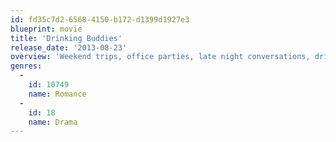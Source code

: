 ```yaml
---
id: fd35c7d2-6568-4150-b172-d1399d1927e3
blueprint: movie
title: 'Drinking Buddies'
release_date: '2013-08-23'
overview: 'Weekend trips, office parties, late night conversations, drinking on the job, marriage pressure, biological clocks, holding eye contact a second too long… you know what makes the line between “friends” and “more than friends” really blurry? Beer.'
genres:
  -
    id: 10749
    name: Romance
  -
    id: 18
    name: Drama
---
```

